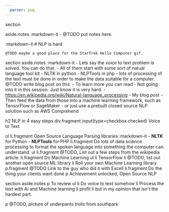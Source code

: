 ```yaml
---
  parser: pug
---
```

section

  aside.notes
    :markdown-it
      - @TODO put notes here.

  :markdown-it
    # NLP is hard

    @TODO maybe a good place for the StarTrek Hello Computer gif.

section
  aside.notes
    :markdown-it
      - Lets say the voice to text problem is solved. You can do that.
      - All of them start with some sort of natual language tool kit
        - NLTK in python
        - NLPTools in php
        - lots of processing of the text must be done in order to make the data suitable for a computer. @TODO write blog post on this.
          - To learn more you can read
            - Not going into it in this session. Just know it is very hard.
            - https://en.wikipedia.org/wiki/Natural-language_processing
            - My blog post
      - Then feed the data from those into a machine learning framework, such as TensorFlow or SageMaker
      - or just use a prebuilt closed source NLP solution such as AWS Comprehend

  h2 NLP in 4 easy steps
  div.fragment
    input(type=checkbox checked) Voice to Text

  ol
    li.fragment Open Source Language Parsing libraries
      :markdown-it
        - **NLTK** for Python
        - **NLPTools** for PHP
    li.fragment Do lots of data science processing to format the spoken language into something the computer can understand.
      ul
        li.fragment @TODO, List out a few steps from the wikipedia article.
    li.fragment Do Machine Learning
      ul
        li TensorFlow
        li @TODO, list out another open source ML library
        li Roll your own Machine Learning library
          p.fragment @TODO Link to the guy who did it with Excell
    li.fragment Do the thing your clients want done
      p Achievement unlocked, Open Source NLP

section
  aside.notes
    p To review
    ul
      li Do voice to text somehow
      li Process the text with AI and Machine learning
      li profit
      li but in my opinion that isn't the hardest part.

  p @TODO, picture of underpants trolls from southpark
